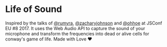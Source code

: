 # Life of Sound
Inspired by the talks of [@rumyra](https://twitter.com/rumyra), [@zacharyjohnson](https://twitter.com/zacharyjohnson) and [@ohhoe](https://twitter.com/ohhoe) at JSConf EU #8 2017.
It uses the Web Audio API to capture the sound of your microphone and transform the frequencies into dead or alive cells for conway's game of life.
Made with Love ❤️

